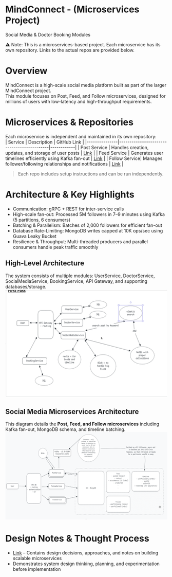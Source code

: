 # MindConnect - (Microservices Project)
Social Media & Doctor Booking Modules

⚠️ Note: This is a microservices-based project. Each microservice has its own repository. Links to the actual repos are provided below.

# Overview

MindConnect is a high-scale social media platform built as part of the larger MindConnect project.  
This module focuses on Post, Feed, and Follow microservices, designed for millions of users with low-latency and high-throughput requirements.

# Microservices & Repositories

Each microservice is independent and maintained in its own repository:  
| Service       | Description                                | GitHub Link |
|---------------|--------------------------------------------|------------|
| Post Service  | Handles creation, updates, and storage of user posts | [Link](https://github.com/VedantRathor/PostService) |
| Feed Service  | Generates user timelines efficiently using Kafka fan-out | [Link](https://github.com/VedantRathor/FeedService) |
| Follow Service| Manages follower/following relationships and notifications | [Link](https://github.com/VedantRathor/FollowService) |

> Each repo includes setup instructions and can be run independently.

# Architecture & Key Highlights

- Communication: gRPC + REST for inter-service calls  
- High-scale fan-out: Processed 5M followers in 7–9 minutes using Kafka (5 partitions, 6 consumers)  
- Batching & Parallelism: Batches of 2,000 followers for efficient fan-out  
- Database Rate-Limiting: MongoDB writes capped at 10K ops/sec using Guava Leaky Bucket  
- Resilience & Throughput: Multi-threaded producers and parallel consumers handle peak traffic smoothly

## High-Level Architecture
The system consists of multiple modules: UserService, DoctorService, SocialMediaService, BookingService, API Gateway, and supporting databases/storage.  
![High-Level Architecture](./MindConnectHLD/MindConnectHLD.png)

## Social Media Microservices Architecture
This diagram details the **Post, Feed, and Follow microservices** including Kafka fan-out, MongoDB schema, and timeline batching.  
![Microservices Detailed Architecture](./SocialMediaModuleHLD/SocialMediaModuleHLD.png)


# Design Notes & Thought Process

- [Link](https://1drv.ms/o/c/c078c29098d8248b/EgFaVJUw6pNMqYhfiW_sxJMBGGsXQTzKGeZGgehHPwgyRw?e=H6wmoz) – Contains design decisions, approaches, and notes on building scalable microservices  
- Demonstrates system design thinking, planning, and experimentation before implementation



